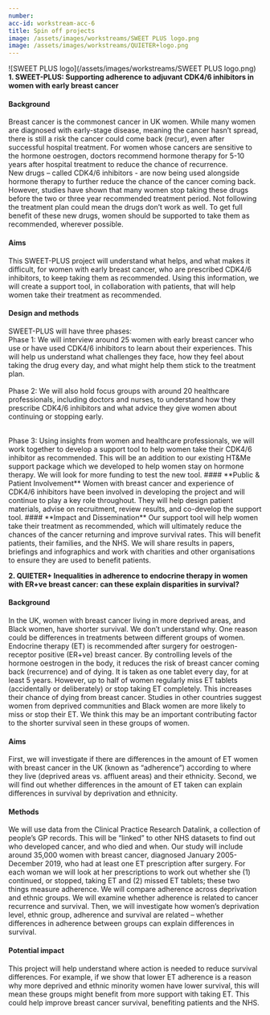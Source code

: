 ```yaml
---
number: 
acc-id: workstream-acc-6
title: Spin off projects
image: /assets/images/workstreams/SWEET PLUS logo.png
image: /assets/images/workstreams/QUIETER+logo.png
---
```

![SWEET PLUS logo](/assets/images/workstreams/SWEET PLUS logo.png)
**1. SWEET-PLUS: Supporting adherence to adjuvant CDK4/6 inhibitors in women with early breast cancer**
<br>
#### **Background**
Breast cancer is the commonest cancer in UK women. While many women are diagnosed with early-stage disease, meaning the cancer hasn’t spread, there is still a risk the cancer could come back (recur), even after successful hospital treatment. For women whose cancers are sensitive to the hormone oestrogen, doctors recommend hormone therapy for 5-10 years after hospital treatment to reduce the chance of recurrence.  
New drugs – called CDK4/6 inhibitors - are now being used alongside hormone therapy to further reduce the chance of the cancer coming back. However, studies have shown that many women stop taking these drugs before the two or three year recommended treatment period. Not following the treatment plan could mean the drugs don’t work as well. To get full benefit of these new drugs, women should be supported to take them as recommended, wherever possible.    
#### **Aims**
This SWEET-PLUS project will understand what helps, and what makes it difficult, for women with early breast cancer, who are prescribed CDK4/6 inhibitors, to keep taking them as recommended. Using this information, we will create a support tool, in collaboration with patients, that will help women take their treatment as recommended. 
#### **Design and methods** 
SWEET-PLUS will have three phases:
<br>
Phase 1: We will interview around 25 women with early breast cancer who use or have used CDK4/6 inhibitors to learn about their experiences. This will help us understand what challenges they face, how they feel about taking the drug every day, and what might help them stick to the treatment plan.  
<br>
Phase 2: We will also hold focus groups with around 20 healthcare professionals, including doctors and nurses, to understand how they prescribe CDK4/6 inhibitors and what advice they give women about continuing or stopping early. 

<br>
Phase 3: Using insights from women and healthcare professionals, we will work together to develop a support tool to help women take their CDK4/6 inhibitor as recommended. This will be an addition to our existing HT&Me support package which we developed to help women stay on hormone therapy. We will look for more funding to test the new tool. 
#### **Public & Patient Involvement**
Women with breast cancer and experience of CDK4/6 inhibitors have been involved in developing the project and will continue to play a key role throughout. They will help design patient materials, advise on recruitment, review results, and co-develop the support tool.
#### **Impact and Dissemination**
Our support tool will help women take their treatment as recommended, which will ultimately reduce the chances of the cancer returning and improve survival rates. This will benefit patients, their families, and the NHS. We will share results in papers, briefings and infographics and work with charities and other organisations to ensure they are used to benefit patients.  
 
**2. QUIETER+ Inequalities in adherence to endocrine therapy in women with ER+ve breast cancer: can these explain disparities in survival?**
<br>
#### **Background**
In the UK, women with breast cancer living in more deprived areas, and Black women, have shorter survival. We don’t understand why. One reason could be differences in treatments between different groups of women.
Endocrine therapy (ET) is recommended after surgery for oestrogen-receptor positive (ER+ve) breast cancer. By controlling levels of the hormone oestrogen in the body, it reduces the risk of breast cancer coming back (recurrence) and of dying. It is taken as one tablet every day, for at least 5 years. However, up to half of women regularly miss ET tablets (accidentally or deliberately) or stop taking ET completely. This increases their chance of dying from breast cancer.
Studies in other countries suggest women from deprived communities and Black women are more likely to miss or stop their ET. We think this may be an important contributing factor to the shorter survival seen in these groups of women.
#### **Aims**
First, we will investigate if there are differences in the amount of ET women with breast cancer in the UK (known as “adherence”) according to where they live (deprived areas vs. affluent areas) and their ethnicity. Second, we will find out whether differences in the amount of ET taken can explain differences in survival by deprivation and ethnicity.
#### **Methods**
We will use data from the Clinical Practice Research Datalink, a collection of people’s GP records. This will be “linked” to other NHS datasets to find out who developed cancer, and who died and when. Our study will include around 35,000 women with breast cancer, diagnosed January 2005-December 2019, who had at least one ET prescription after surgery. For each woman we will look at her prescriptions to work out whether she (1) continued, or stopped, taking ET and (2) missed ET tablets; these two things measure adherence. We will compare adherence across deprivation and ethnic groups. We will examine whether adherence is related to cancer recurrence and survival. Then, we will investigate how women’s deprivation level, ethnic group, adherence and survival are related – whether differences in adherence between groups can explain differences in survival. 
#### **Potential impact**
This project will help understand where action is needed to reduce survival differences. For example, if we show that lower ET adherence is a reason why more deprived and ethnic minority women have lower survival, this will mean these groups might benefit from more support with taking ET. This could help improve breast cancer survival, benefiting patients and the NHS.
